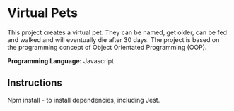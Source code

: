 # Virtual Pets

This project  creates a virtual pet. They can be named, get older, can be fed and walked and will eventually die after 30 days. 
The project is based on the programming concept of Object Orientated Programming (OOP).

**Programming Language:** Javascript


## Instructions
Npm install  - to install dependencies, including Jest.
